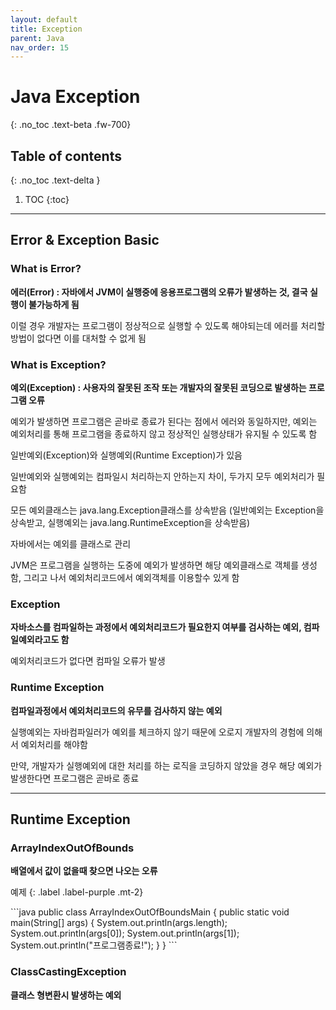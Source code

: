 ```yaml
---
layout: default
title: Exception
parent: Java
nav_order: 15
---
```


# Java Exception
{: .no_toc .text-beta .fw-700}

## Table of contents
{: .no_toc .text-delta }

1. TOC
{:toc}

---

## Error & Exception Basic

### What is Error? 

**에러(Error) : 자바에서 JVM이 실행중에 응용프로그램의 오류가 발생하는 것, 결국 실행이 불가능하게 됨**

이럴 경우 개발자는 프로그램이 정상적으로 실행할 수 있도록 해야되는데 에러를 처리할 방법이 없다면 이를 대처할 수 없게 됨

### What is Exception?

**예외(Exception) : 사용자의 잘못된 조작 또는 개발자의 잘못된 코딩으로 발생하는 프로그램 오류**

예외가 발생하면 프로그램은 곧바로 종료가 된다는 점에서 에러와 동일하지만, 예외는 예외처리를 통해 프로그램을 종료하지 않고 정상적인 실행상태가 유지될 수 있도록 함

일반예외(Exception)와 실행예외(Runtime Exception)가 있음

일반예외와 실행예외는 컴파일시 처리하는지 안하는지 차이, 두가지 모두 예외처리가 필요함

모든 예외클래스는 java.lang.Exception클래스를 상속받음 (일반예외는 Exception을 상속받고, 실행예외는 java.lang.RuntimeException을 상속받음)

자바에서는 예외를 클래스로 관리

JVM은 프로그램을 실행하는 도중에 예외가 발생하면 해당 예외클래스로 객체를 생성함, 그리고 나서 예외처리코드에서 예외객체를 이용할수 있게 함

### Exception

**자바소스를 컴파일하는 과정에서 예외처리코드가 필요한지 여부를 검사하는 예외, 컴파일예외라고도 함** 

예외처리코드가 없다면 컴파일 오류가 발생
	
### Runtime Exception

**컴파일과정에서 예외처리코드의 유무를 검사하지 않는 예외**

실행예외는 자바컴파일러가 예외를 체크하지 않기 때문에 오로지 개발자의 경험에 의해서 예외처리를 해야함

만약, 개발자가 실행예외에 대한 처리를 하는 로직을 코딩하지 않았을 경우 해당 예외가 발생한다면 프로그램은 곧바로 종료

---

## Runtime Exception

### ArrayIndexOutOfBounds

**배열에서 값이 없을때 찾으면 나오는 오류**

예제
{: .label .label-purple .mt-2}
<div class="code-example" markdown="1">
```java
public class ArrayIndexOutOfBoundsMain {
public static void main(String[] args) {
	System.out.println(args.length);
	System.out.println(args[0]);
	System.out.println(args[1]);
	System.out.println("프로그램종료!");
}	
}
```

### ClassCastingException

**클래스 형변환시 발생하는 예외**





























